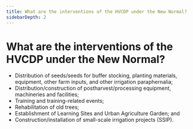 ```yaml
---
title: What are the interventions of the HVCDP under the New Normal?
sidebarDepth: 2
---
```


# What are the interventions of the HVCDP under the New Normal?


 - Distribution of  seeds/seeds for buffer stocking, planting materials, equipment, other farm inputs, and other irrigation paraphernalia;
 - Distribution/construction of postharvest/processing equipment, machineries and facilities;
 - Training and training-related events;
 - Rehabilitation of old trees;
 - Establishment of Learning Sites and Urban Agriculture Garden; and
 - Construction/installation of small-scale irrigation projects (SSIP).

